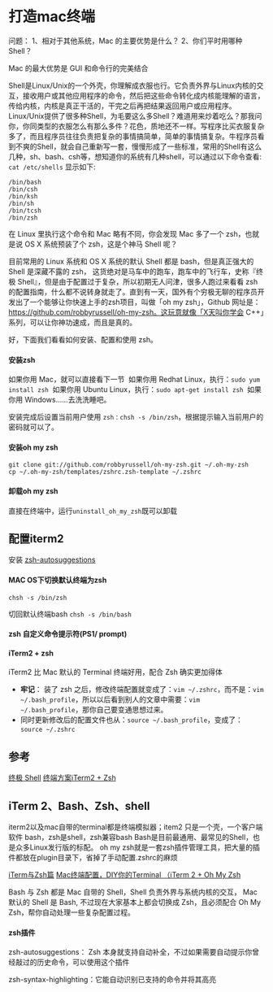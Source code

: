 # 打造mac终端

问题：
1、相对于其他系统，Mac 的主要优势是什么？
2、你们平时用哪种 Shell？


Mac 的最大优势是 GUI 和命令行的完美结合

Shell是Linux/Unix的一个外壳，你理解成衣服也行。它负责外界与Linux内核的交互，接收用户或其他应用程序的命令，然后把这些命令转化成内核能理解的语言，传给内核，内核是真正干活的，干完之后再把结果返回用户或应用程序。
Linux/Unix提供了很多种Shell，为毛要这么多Shell？难道用来炒着吃么？那我问你，你同类型的衣服怎么有那么多件？花色，质地还不一样。写程序比买衣服复杂多了，而且程序员往往负责把复杂的事情搞简单，简单的事情搞复杂。牛程序员看到不爽的Shell，就会自己重新写一套，慢慢形成了一些标准，常用的Shell有这么几种，sh、bash、csh等，想知道你的系统有几种shell，可以通过以下命令查看:
`cat /etc/shells`
显示如下:
```
/bin/bash
/bin/csh
/bin/ksh
/bin/sh
/bin/tcsh
/bin/zsh
```
在 Linux 里执行这个命令和 Mac 略有不同，你会发现 Mac 多了一个 zsh，也就是说 OS X 系统预装了个 zsh，这是个神马 Shell 呢？

目前常用的 Linux 系统和 OS X 系统的默认 Shell 都是 bash，但是真正强大的 Shell 是深藏不露的 zsh， 这货绝对是马车中的跑车，跑车中的飞行车，史称『终极 Shell』，但是由于配置过于复杂，所以初期无人问津，很多人跑过来看看 zsh 的配置指南，什么都不说转身就走了。直到有一天，国外有个穷极无聊的程序员开发出了一个能够让你快速上手的zsh项目，叫做「oh my zsh」，Github 网址是：https://github.com/robbyrussell/oh-my-zsh。这玩意就像「X天叫你学会 C++」系列，可以让你神功速成，而且是真的。

好，下面我们看看如何安装、配置和使用 zsh。

#### 安装zsh

如果你用 Mac，就可以直接看下一节 
        如果你用 Redhat Linux，执行：`sudo yum install zsh`
 如果你用 Ubuntu Linux，执行：`sudo apt-get install zsh` 
 如果你用 Windows……去洗洗睡吧。

安装完成后设置当前用户使用 `zsh：chsh -s /bin/zsh`，根据提示输入当前用户的密码就可以了。

#### 安装oh my zsh

```
git clone git://github.com/robbyrussell/oh-my-zsh.git ~/.oh-my-zsh
cp ~/.oh-my-zsh/templates/zshrc.zsh-template ~/.zshrc
```

#### 卸载oh my zsh

直接在终端中，运行`uninstall_oh_my_zsh`既可以卸载

## 配置iterm2

安装 [zsh-autosuggestions](https://github.com/zsh-users/zsh-autosuggestions)

#### MAC OS下切换默认终端为zsh
`chsh -s /bin/zsh`

切回默认终端bash
`chsh -s /bin/bash`

#### zsh 自定义命令提示符(PS1/ prompt)

#### iTerm2 + zsh

iTerm2 比 Mac 默认的 Terminal 终端好用，配合 Zsh 确实更加得体
* **牢记**： 装了 zsh 之后，修改终端配置就变成了：`vim ~/.zshrc`，而不是：`vim ~/.bash_profile`，所以以后看到别人的文章中需要：`vim ~/.bash_profile`，那你自己要变通思想过来。
* 同时更新修改后的配置文件也从：`source ~/.bash_profile`，变成了：`source ~/.zshrc`

## 参考

[终极 Shell](http://macshuo.com/?p=676)
[终端方案iTerm2 + Zsh](https://www.jianshu.com/p/e7af448d01b0)


## iTerm 2、Bash、Zsh、shell

iterm2以及mac自带的terminal都是终端模拟器；item2 只是一个壳，一个客户端软件
bash，zsh是shell，zsh兼容bash
Bash是目前最通用、最常见的Shell，也是众多Linux发行版的标配。
oh my zsh就是一套zsh插件管理工具，把大量的插件都放在plugin目录下，省掉了手动配置.zshrc的麻烦

[iTerm与Zsh篇](https://xiaozhou.net/learn-the-command-line-iterm-and-zsh-2017-06-23.html)
[Mac终端配置，DIY你的Terminal （iTerm 2 + Oh My Zsh](https://segmentfault.com/a/1190000012786464)


Bash 与 Zsh 都是 Mac 自带的 Shell，Shell 负责外界与系统内核的交互， Mac 默认的 Shell 是 Bash, 不过现在大家基本上都会切换成 Zsh，且必须配合 Oh My Zsh，帮你自动处理一些复杂配置过程。


#### zsh插件
zsh-autosuggestions： Zsh 本身就支持自动补全，不过如果需要自动提示你曾经敲过的历史命令，可以使用这个插件

zsh-syntax-highlighting：它能自动识别已支持的命令并将其高亮
